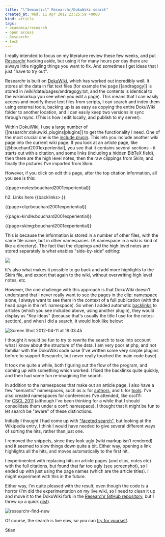 ```yaml
---
title: "\"Semantic\" Researchr/DokuWiki search"
created_at: Wed, 11 Apr 2012 23:25:59 +0000
kind: article
tags:
- academia/research
- open access
- Researchr
- tech
---
```


I really intended to focus on my literature review these few weeks, and
put [Researchr](http://reganmian.net/wiki/researchr:start) hacking
aside, but using it for many hours per day there are always little
niggling things you want to fix. And sometimes I get ideas that I just
"have to try out".

Researchr is built on [DokuWiki](http://www.dokuwiki.org/dokuwiki),
which has worked out incredibly well. It stores all the data in flat
text files (for example the page [[andragogy]] is stored in
/wiki/data/pages/andragogy.txt, and the contents is identical to the
wikimarkup you see when you edit a page). This means that I can easily
access and modify these text files from scripts, I can search and index
them using external tools, backing up is as easy as copying the entire
DokuWiki folder to another location, and I can easily keep two versions
in sync through rsync. (This is how I edit locally, and publish to my
server).

Within DokuWiki, I use a large number of
[[researchr:dokuwiki\_plugins|plugins]] to get the functionality I need.
One of the most crucial one is the [include
plugin](http://www.dokuwiki.org/plugin:include). This lets you include
another wiki page into the current wiki page. If you look at an article
page, like [@bouchard2001experiential], you see that it contains several
sections - it starts out with a citation, and some links (including a
hidden BibTeX field), then there are the high level notes, then the raw
clippings from Skim, and finally the pictures I've imported from Skim.

However, if you click on edit this page, after the top citation
information, all you see is this:

  {{page>notes:bouchard2001experiential}}

  h2. Links here
  {{backlinks>.}}

  {{page>clip:bouchard2001experiential}}

  {{page>kindle:bouchard2001experiential}}

  {{page>skimg:bouchard2001experiential}}

This is because the information is stored in a number of other files,
with the same file name, but in other namespaces. (A namespace in a wiki
is kind of like a directory). The fact that the clippings and the high
level notes are stored separately is what enables "side-by-side"
editing:

[![](http://reganmian.net/wiki/_media/pages:researchr_screenshots04.png)](http://localhost/wiki/researchr:screenshots)

It's also what makes it possible to go back and add more highlights to
the Skim file, and export that again to the wiki, without overwriting
high level notes, etc.

However, the one challenge with this approach is that DokuWiki doesn't
understand that I never really want to see the pages in the clip:
namespace alone, I always want to see them in the context of a full
publication (with the head page in the ref: namespace). So when I added
automatic [backlinks](http://dokuwiki.org/plugin:backlinks2) to articles
(which you see included above, using another plugin), they would display
as "Key ideas" (because that's usually the title I use for the notes:
section), and when I did a search, it would look like below:

![](http://reganmian.net/blog/wp-content/uploads/2012/04/Screen-Shot-2012-04-11-at-19.03.45.png "Screen Shot 2012-04-11 at 19.03.45")

I thought it would be fun to try to rewrite the search to take into
account what I know about the structure of the data. I am very poor at
php, and not familiar with the DokuWiki code base (I've written some
very simple plugins before to support Researchr, but never really
touched the main code base).

It took me quite a while, both figuring out the flow of the program, and
coming up with something which worked. I fixed the backlinks quite
quickly, and then had some fun re-imagining the search.

In addition to the namespaces that make out an article page, I also have
a few "semantic" namespaces, such as a: for
[authors](http://reganmian.net/wiki/a:start), and t: for
[tools](http://reganmian.net/wiki/t:start). I've also created namespaces
for conferences I've attended, like cscl11: for [CSCL
2011](http://reganmian.net/wiki/cscl11:start) (although I've been
thinking for a while that I should consolidate them under a conf:
namespace). I thought that it might be fun to let search be "aware" of
these distinctions.

Initially I thought I had come up with ["faceted
search"](http://en.wikipedia.org/wiki/Faceted_search), but looking at
the Wikipedia entry, I think I would have needed to give several
different ways of sorting the hits, rather than just one.

I removed the snippets, since they look ugly (wiki markup isn't
rendered) and it seemed to slow things down quite a bit. Either way,
opening a link highlights all the hits, and moves automatically to the
first hit.

I experimented with replacing hits on article pages (and clips, notes
etc) with the full citations, but found that far too ugly ([see
screenshot](http://reganmian.net/files/researchr_find_with_citations.png)),
so I ended up with just using the page names (which are the article
titles). I might experiment with this in the future.

Either way, I'm quite pleased with the result, even though the code is a
horror (I'm did the experimentation on my live wiki, so I need to clean
it up and move it to the DokuWiki fork in the [Researchr GitHub
repository](http://github.com/houshuang/folders2web), but I threw up a
quick [gist](https://gist.github.com/2362754)).

![](http://reganmian.net/blog/wp-content/uploads/2012/04/researchr-find-new1-469x1024.png "researchr-find-new")

Of course, the search is live now, so you can [try for
yourself](http://reganmian.net/wiki/?do=search&id=constructivis*&button=).

Stian
